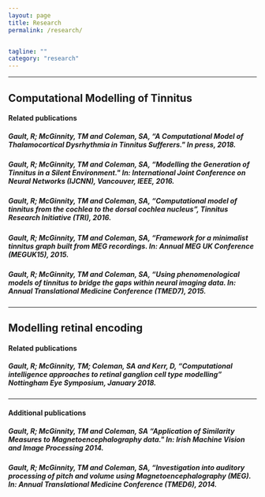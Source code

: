 ```yaml
---
layout: page
title: Research
permalink: /research/


tagline: ""
category: "research"
---
```


---
<h2>Computational Modelling of Tinnitus</h2>
<h4>Related publications</h4>
<h5>Gault, R; McGinnity, TM and Coleman, SA, “A Computational Model of Thalamocortical Dysrhythmia in Tinnitus Sufferers." In press, 2018.</h5>
<h5>Gault, R; McGinnity, TM and Coleman, SA, “Modelling the Generation of Tinnitus in a Silent Environment." In: International Joint Conference on Neural Networks (IJCNN), Vancouver, IEEE, 2016.</h5>
<h5>Gault, R; McGinnity, TM and Coleman, SA, “Computational model of tinnitus from the cochlea to the dorsal cochlea nucleus”, Tinnitus Research Initiative (TRI), 2016.</h5>
<h5>Gault, R; McGinnity, TM and Coleman, SA, “Framework for a minimalist tinnitus graph built from MEG recordings. In: Annual MEG UK Conference (MEGUK15), 2015.</h5>
<h5>Gault, R; McGinnity, TM and Coleman, SA, “Using phenomenological models of tinnitus to bridge the gaps within neural imaging data. In: Annual Translational Medicine Conference (TMED7), 2015.</h5>

---
<h2>Modelling retinal encoding</h2>
<h4>Related publications</h4>
<h5>Gault, R; McGinnity, TM; Coleman, SA and Kerr, D, “Computational intelligence approaches to retinal ganglion cell type modelling” Nottingham Eye Symposium, January 2018.</h5>

---
<h4>Additional publications</h4>
<h5>Gault, R; McGinnity, TM and Coleman, SA “Application of Similarity Measures to Magnetoencephalography data." In: Irish Machine Vision and Image Processing 2014.</h5>
<h5>Gault, R; McGinnity, TM and Coleman, SA, “Investigation into auditory processing of pitch and volume using Magnetoencephalography (MEG). In: Annual Translational Medicine Conference (TMED6), 2014.</h5>
